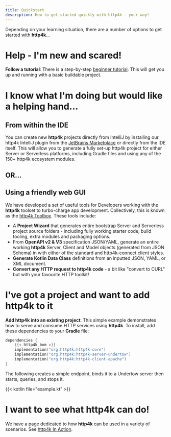 ```yaml
---
title: Quickstart
description: How to get started quickly with http4k - your way!
---
```

Depending on your learning situation, there are a number of options to get started with **http4k**...

# Help - I'm new and scared!

**Follow a tutorial**: There is a step-by-step [beginner tutorial](/tutorial/your_first_http4k_app). This will get you up and running with a basic buildable project.

# I know what I'm doing but would like a helping hand...

## From within the IDE
You can create new **http4k** projects directly from IntelliJ by installing our http4k IntelliJ plugin from the [JetBrains Marketplace](https://plugins.jetbrains.com/plugin/25243-http4k-project-wizard/edit) or directly from the IDE itself. This will allow you to generate a fully set-up http4k project for
either Server or Serverless platforms, including Gradle files and using any of the 150+ http4k ecosystem modules.

## OR... 
## Using a friendly web GUI
We have developed a set of useful tools for Developers working with the **http4k** toolset to turbo-charge app development. Collectively, this is known as the <a href="https://toolbox.http4k.org">http4k Toolbox</a>. These tools include:

- A **Project Wizard** that generates entire bootstrap Server and Serverless project source folders - including
  fully working starter code, build tooling, extra modules and packaging options.
- From **OpenAPI v2 & V3** specification JSON/YAML, generate an entire working **http4k** Server, Client and Model objects (generated from JSON Schema) in with either of the standard and [http4k-connect](https://connect.http4k.org) client styles.
- **Generate Kotlin Data Class** definitions from an inputted JSON, YAML, or XML document.
- **Convert any HTTP request to http4k code** - a bit like "convert to CURL" but with your favourite HTTP toolkit!

# I've got a project and want to add http4k to it
**Add http4k into an existing project**: This simple example demonstrates how to serve and consume HTTP services using **http4k**. To install, add these dependencies to your **Gradle** file:

```kotlin
dependencies {
    {{< http4k_bom >}}
    implementation("org.http4k:http4k-core")
    implementation("org.http4k:http4k-server-undertow")
    implementation("org.http4k:http4k-client-apache")
}
```

The following creates a simple endpoint, binds it to a Undertow server then starts, queries, and stops it.

{{< kotlin file="example.kt" >}}

# I want to see what http4k can do!
We have a page dedicated to how **http4k** can be used in a variety of scenarios. See [http4k In Action](/in-action).
